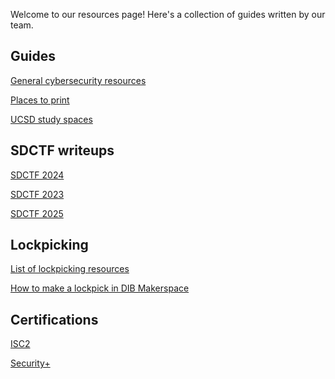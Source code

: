 Welcome to our resources page! Here's a collection of guides written by our team.

<div class="sections">

<section>

## Guides

[General cybersecurity resources](./todo.md)

[Places to print](./todo.md)

[UCSD study spaces](./todo.md)

</section>

<section>

## SDCTF writeups

[SDCTF 2024](./todo.md)

[SDCTF 2023](./todo.md)

[SDCTF 2025](./writeups/sdctf-2025.md)

</section>

<section>

## Lockpicking

[List of lockpicking resources](./todo.md)

[How to make a lockpick in DIB Makerspace](./todo.md)

</section>

<section>

## Certifications

[ISC2](./todo.md)

[Security+](./todo.md)

</section>

</div>
